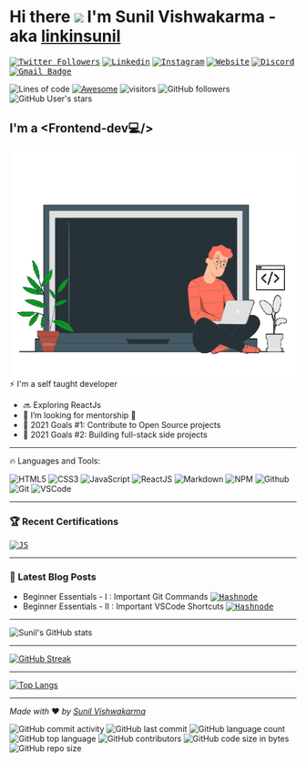 # Hi there <img src="https://media.giphy.com/media/hvRJCLFzcasrR4ia7z/giphy.gif" width="40px"> I'm Sunil Vishwakarma - aka [linkinsunil][linkedin] 
  

<kbd>[![Twitter Followers](https://img.shields.io/twitter/follow/sunil?color=1DA1F2&logo=twitter&style=flat)](https://twitter.com/intent/follow?original_referer=https%3A%2F%2Fgithub.com%2Flinkinsunil&screen_name=officialskv)</kbd>
<kbd>[![Linkedin](https://img.shields.io/badge/-linknisunil-blue?style=flat&logo=linkedin&logoColor=white&link=https://www.linkedin.com/in/linkinsunil/)](https://www.linkedin.com/in/linkinsunil/)</kbd>
<kbd>[![Instagram](https://img.shields.io/badge/-linkinsunil-purple?style=flat&logo=instagram&logoColor=white&link=https://instagram.com/linkinsunil/)](https://instagram.com/linkinsunil)</kbd>
<kbd>[![Website](https://img.shields.io/website?down_message=offline&up_message=online&url=https%3A%2F%2Flinkinsunil.netlify.app)](https://linkinsunil.netlify.app)</kbd>
<kbd>[![Discord](https://img.shields.io/discord/308323056592486420?logo=discord)](https://discord.gg/5wH6MVwA)</kbd>
<kbd>[![Gmail Badge](https://img.shields.io/badge/-sunilnet4@gmail.com-c14438?style=flat&logo=gmail&logoColor=white&link=mailto:sunilnet4@gmail.com)](mailto:sunilnet4@gmail.com)</kbd>

![Lines of code](https://img.shields.io/tokei/lines/github/linkinsunil/linkinsunil?label=lines-of-code)
[![Awesome](https://awesome.re/badge.svg)](https://awesome.re)
![visitors](https://visitor-badge.glitch.me/badge?page_id=linkinsunil.linkinsunil)
![GitHub followers](https://img.shields.io/github/followers/linkinsunil?style=social)
![GitHub User's stars](https://img.shields.io/github/stars/linkinsunil?affiliations=OWNER%2CCOLLABORATOR%2CORGANIZATION_MEMBER&style=social)

<!-- [![Website](https://img.shields.io/website?label=portfolio&style=&url=https%3A%2F%2Flinkinsunil.netlify.app)](https://linkinsunil.netlify.app) -->
<!-- ![GitHub labels](https://img.shields.io/github/labels/linkinsunil/linkinsunil/Help%20Wanted?color=%2384CC16) -->
<!-- ![GitHub followers](https://img.shields.io/github/followers/linkinsunil?style=social) -->

<head>
  <meta name="google-site-verification" content="MGh7tcvU2S56_HPF2iV_mMveDk4FpnJ53AoX94aea-8" />
</head>

## I'm a <Frontend-dev💻/> 

<div align="top">
  <img align="right" src="/src/assets/home_anime.gif" width="500" height="400" />
</div>

⚡ I'm a self taught developer
- 🔜 Exploring ReactJs 
- 🚾 I’m looking for mentorship 🤝
- 🔂 2021 Goals #1: Contribute to Open Source projects
- 🔂 2021 Goals #2: Building full-stack side projects

---

🔥 Languages and Tools:

![HTML5](https://img.shields.io/badge/-HTML5-E34F26?logo=html5&logoColor=white)
![CSS3](https://img.shields.io/badge/-CSS3-1572B6?logo=css3&logoColor=white)
![JavaScript](https://img.shields.io/badge/-JavaScript-F7DF1E?logo=javascript&logoColor=white)
![ReactJS](https://img.shields.io/badge/-ReactJS-61DAFB?logo=react&logoColor=white)
![Markdown](https://img.shields.io/badge/-Markdown-000000?logo=markdown&logoColor=white)
![NPM](https://img.shields.io/badge/-npm-CB3837?logo=npm&logoColor=white)
![Github](https://img.shields.io/badge/-Github-181717?logo=github&logoColor=white)
![Git](https://img.shields.io/badge/-Git-F05032?logo=git&logoColor=white)
![VSCode](https://img.shields.io/badge/-Visual%20Studio%20Code-0078d7?logo=visualstudiocode&logoColor=white)

---

### 🏆 Recent Certifications

<!-- CERTIFICATION:START -->
<kbd>[![JS](https://img.shields.io/badge/-FreeCodeCamp-0A0A23?logo=freecodecamp&logoColor=white)](https://www.freecodecamp.org/certification/linkinsunil/responsive-web-design)</kbd>

<!-- CERTIFICATION:END -->

<!-- ➡️ [more videos...](https://youtube.com/codestackr) -->

---

### 📕 Latest Blog Posts

<!-- BLOG-POST-LIST:START -->
- Beginner Essentials - I : Important Git Commands <kbd>[![Hashnode](https://img.shields.io/badge/-Hashnode-2962FF?logo=hashnode&logoColor=white)](https://linkinsunil.hashnode.dev/beginner-essentials-i-important-git-commands)</kbd>
- Beginner Essentials - II : Important VSCode Shortcuts <kbd>[![Hashnode](https://img.shields.io/badge/-Hashnode-2962FF?logo=hashnode&logoColor=white)](https://linkinsunil.hashnode.dev/beginner-essentials-ii-important-vscode-shortcuts)</kbd>
<!-- BLOG-POST-LIST:END -->

<!-- ➡️ [more blog posts...](https://codestackr.com) -->

---

![Sunil's GitHub stats](https://github-readme-stats.vercel.app/api?username=linkinsunil&hide=issues,contribs&show_icons=true&theme=radical)

---

[![GitHub Streak](http://github-readme-streak-stats.herokuapp.com?user=linkinsunil&theme=radical&date_format=M%20j%5B%2C%20Y%5D)](https://git.io/streak-stats)

---

[![Top Langs](https://github-readme-stats.vercel.app/api/top-langs/?username=linkinsunil&layout=compact)](https://github.com/linkinsunil/github-readme-stats)

---

*Made with* ❤ *by [Sunil Vishwakarma][linkedin]*

<!-- ![GitHub labels](https://img.shields.io/github/labels/linkinsunil/linkinsunil/This%20Repo?color=%2384CC16) -->
![GitHub commit activity](https://img.shields.io/github/commit-activity/m/linkinsunil/linkinsunil)
![GitHub last commit](https://img.shields.io/github/last-commit/linkinsunil/linkinsunil)
![GitHub language count](https://img.shields.io/github/languages/count/linkinsunil/linkinsunil)
![GitHub top language](https://img.shields.io/github/languages/top/linkinsunil/linkinsunil)
![GitHub contributors](https://img.shields.io/github/contributors-anon/linkinsunil/linkinsunil)
![GitHub code size in bytes](https://img.shields.io/github/languages/code-size/linkinsunil/linkinsunil)
![GitHub repo size](https://img.shields.io/github/repo-size/linkinsunil/linkinsunil)

[website]: https://linkinsunil.netlify.app
[twitter]: https://twitter.com/officialskv
[youtube]: https://youtube.com/
[instagram]: https://instagram.com/linkinsunil
[linkedin]: https://www.linkedin.com/in/linkinsunil/
[blog]: https://linkinsunil.netlify.app/blogs.html
